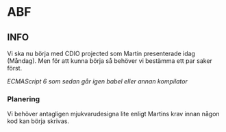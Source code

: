 # ABF

## INFO

Vi ska nu börja med CDIO projected som Martin presenterade idag (Måndag). Men för att kunna börja så behöver vi bestämma ett par saker först. 

*ECMAScript 6 som sedan går igen babel eller annan kompilator*
  
### Planering
  Vi behöver antagligen mjukvarudesigna lite enligt Martins krav innan någon kod kan börja skrivas.
 
 
